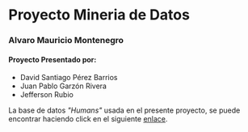 # Proyecto Mineria de Datos

### Alvaro Mauricio Montenegro

#### Proyecto Presentado por:
- David Santiago Pérez Barrios
- Juan Pablo Garzón Rivera
- Jefferson Rubio

La base de datos *"Humans"* usada en el presente proyecto, se puede encontrar haciendo click en el siguiente [enlace](https://www.kaggle.com/ashwingupta3012/human-faces/code).
